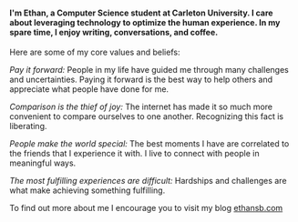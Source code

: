 #### I'm Ethan, a Computer Science student at Carleton University. I care about leveraging technology to optimize the human experience. In my spare time, I enjoy writing, conversations, and coffee.

Here are some of my core values and beliefs:

*Pay it forward:* People in my life have guided me through many challenges and uncertainties. Paying it forward is the best way to help others and appreciate what people have done for me.

*Comparison is the thief of joy:* The internet has made it so much more convenient to compare ourselves to one another. Recognizing this fact is liberating.

*People make the world special:* The best moments I have are correlated to the friends that I experience it with. I live to connect with people in meaningful ways.

*The most fulfilling experiences are difficult:* Hardships and challenges are what make achieving something fulfilling.

To find out more about me I encourage you to visit my blog [ethansb.com](https://www.ethansb.com/start)



<!--
**ethansbenjamin/ethansbenjamin** is a ✨ _special_ ✨ repository because its `README.md` (this file) appears on your GitHub profile.

Here are some ideas to get you started:

- 🔭 I’m currently working on ...
- 🌱 I’m currently learning ...
- 👯 I’m looking to collaborate on ...
- 🤔 I’m looking for help with ...
- 💬 Ask me about ...
- 📫 How to reach me: ...
- 😄 Pronouns: ...
- ⚡ Fun fact: ...
-->
